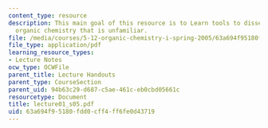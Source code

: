 ```yaml
---
content_type: resource
description: This main goal of this resource is to Learn tools to dissect and analyze
  organic chemistry that is unfamiliar.
file: /media/courses/5-12-organic-chemistry-i-spring-2005/63a694f95180fdd0cff4ff6fe0d43719_lecture01_s05.pdf
file_type: application/pdf
learning_resource_types:
- Lecture Notes
ocw_type: OCWFile
parent_title: Lecture Handouts
parent_type: CourseSection
parent_uid: 94b63c29-d687-c5ae-461c-eb0cbd05661c
resourcetype: Document
title: lecture01_s05.pdf
uid: 63a694f9-5180-fdd0-cff4-ff6fe0d43719
---
```


